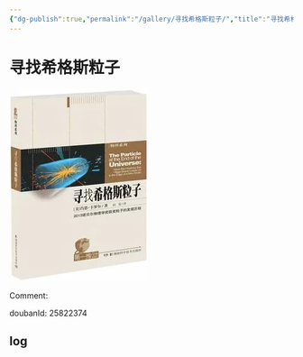 ```yaml
---
{"dg-publish":true,"permalink":"/gallery/寻找希格斯粒子/","title":"寻找希格斯粒子"}
---
```



# 寻找希格斯粒子

![image](https://raw.githubusercontent.com/hiraethecho/picx-images-hosting/master/picgo/20250529181531.webp)

Comment: 



doubanId: 25822374

## log


